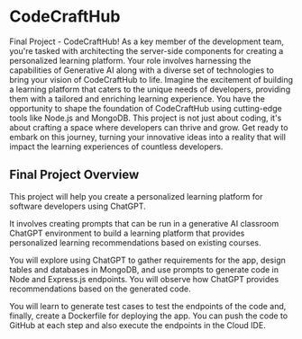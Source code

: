 # CodeCraftHub

 Final Project - CodeCraftHub! As a key member of the development team, you're tasked with architecting the server-side components for creating a personalized learning platform. Your role involves harnessing the capabilities of Generative AI along with a diverse set of technologies to bring your vision of CodeCraftHub to life.  Imagine the excitement of building a learning platform that caters to the unique needs of developers, providing them with a tailored and enriching learning experience. You have the opportunity to shape the foundation of CodeCraftHub using cutting-edge tools like Node.js and MongoDB. This project is not just about coding, it's about crafting a space where developers can thrive and grow.  Get ready to embark on this journey, turning your innovative ideas into a reality that will impact the learning experiences of countless developers.

## Final Project Overview

This project will help you create a personalized learning platform for software developers using ChatGPT.

It involves creating prompts that can be run in a generative AI classroom ChatGPT environment to build a learning platform that provides personalized learning recommendations based on existing courses.

You will explore using ChatGPT to gather requirements for the app, design tables and databases in MongoDB, and use prompts to generate code in Node and Express.js endpoints. You will observe how ChatGPT provides recommendations based on the generated code.

You will learn to generate test cases to test the endpoints of the code and, finally, create a Dockerfile for deploying the app. You can push the code to GitHub at each step and also execute the endpoints in the Cloud IDE.

